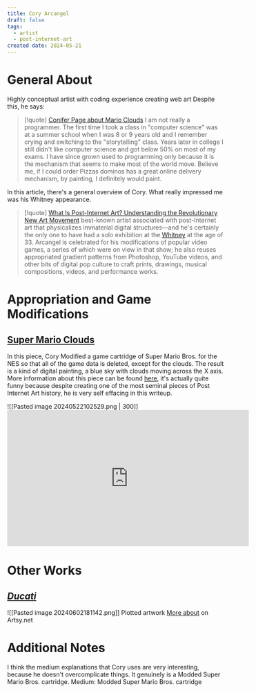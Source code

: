 ```yaml
---
title: Cory Arcangel
draft: false
tags:
  - artist
  - post-internet-art
created date: 2024-05-21
---
```

# General About
Highly conceptual artist with coding experience creating web art 
Despite this, he says:

> [!quote] [Conifer Page about Mario Clouds](https://conifer.rhizome.org/cory_arcangel/super-mario-clouds/list/2002-/b1/20021118090831/http://www.beigerecords.com/cory/21c/21c.html)
> I am not really a programmer. The first time I took a class in "computer science" was at a summer school when I was 8 or 9 years old and I remember crying and switching to the "storytelling" class. Years later in college I still didn't like computer science and got below 50% on most of my exams. I have since grown used to programming only because it is the mechanism that seems to make most of the world move. Believe me, if I could order Pizzas dominos has a great online delivery mechanism, by painting, I definitely would paint.

In this article, there's a general overview of Cory. What really impressed me was his Whitney appearance. 

> [!quote] [What Is Post-Internet Art? Understanding the Revolutionary New Art Movement](https://www.artspace.com/magazine/interviews_features/trend_report/post_internet_art-52138)
> best-known artist associated with post-Internet art that physicalizes immaterial digital structures—and he's certainly the only one to have had a solo exhibition at the [Whitney](https://www.artspace.com/partners/whitney_museum_of_american_art) at the age of 33. Arcangel is celebrated for his modifications of popular video games, a series of which were on view in that show; he also reuses appropriated gradient patterns from Photoshop, YouTube videos, and other bits of digital pop culture to craft prints, drawings, musical compositions, videos, and performance works.

# Appropriation and Game Modifications
## [Super Mario Clouds](https://coryarcangel.com/things-i-made/2002-001-super-mario-clouds)
In this piece, Cory Modified a game cartridge of Super Mario Bros. for the NES so that all of the game data is deleted, except for the clouds. The result is a kind of digital painting, a blue sky with clouds moving across the X axis. More information about this piece can be found [here](https://conifer.rhizome.org/cory_arcangel/super-mario-clouds/list/2002-/b1/20021118090831/http://www.beigerecords.com/cory/21c/21c.html), it's actually quite funny because despite creating one of the most seminal pieces of Post Internet Art history, he is very self effacing in this writeup. 

![[Pasted image 20240522102529.png | 300]]<iframe width="560" height="315" src="https://www.youtube.com/embed/fCmAD0TwGcQ?si=5E8KNW597VEig2hK" title="YouTube video player" frameborder="0" allow="accelerometer; autoplay; clipboard-write; encrypted-media; gyroscope; picture-in-picture; web-share" referrerpolicy="strict-origin-when-cross-origin" allowfullscreen></iframe>

# Other Works
## [*Ducati*](https://coryarcangel.com/things-i-made/2014-015-ducati)
![[Pasted image 20240602181142.png]]
Plotted artwork
[More about](https://www.artsy.net/artwork/cory-arcangel-ducati) on Artsy.net



# Additional Notes
I think the medium explanations that Cory uses are very interesting, because he doesn't overcomplicate things. It genuinely is a Modded Super Mario Bros. cartridge. 
Medium: Modded Super Mario Bros. cartridge